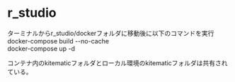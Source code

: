 # r_studio
ターミナルからr_studio/dockerフォルダに移動後に以下のコマンドを実行
docker-compose build --no-cache  
docker-compose up -d  

コンテナ内のkitematicフォルダとローカル環境のkitematicフォルダは共有されている。